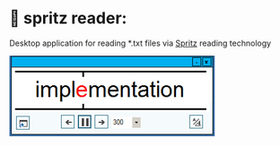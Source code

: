 :blue_book: spritz reader:
======================
Desktop application for reading *.txt files via [Spritz](http://spritzinc.com/) reading technology

![alt tag](https://github.com/sergkondr/stuff/blob/master/spritz.png)
